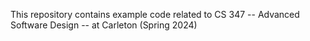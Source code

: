 This repository contains example code related to CS 347 -- Advanced Software Design -- at Carleton (Spring 2024)
